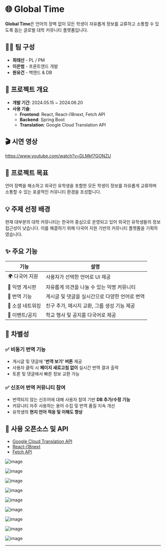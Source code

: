 # 🌐 Global Time

**Global Time**은 언어의 장벽 없이 모든 학생이 자유롭게 정보를 교류하고 소통할 수 있도록 돕는 글로벌 대학 커뮤니티 플랫폼입니다.

## 🧑‍💻 팀 구성

- **최태산** - PL / PM  
- **이은범** - 프론트엔드 개발  
- **원유건** - 백엔드 & DB  

## 📌 프로젝트 개요

- **개발 기간**: 2024.05.15 ~ 2024.06.20  
- **사용 기술**:
  - **Frontend**: React, React-i18next, Fetch API
  - **Backend**: Spring Boot
  - **Translation**: Google Cloud Translation API

## 🎬 시연 영상
https://www.youtube.com/watch?v=DLMkf7GONZU

## 🎯 프로젝트 목표

언어 장벽을 해소하고 외국인 유학생을 포함한 모든 학생이 정보를 자유롭게 교류하며 소통할 수 있는 포괄적인 커뮤니티 환경을 조성합니다.

## 💡 주제 선정 배경

현재 대부분의 대학 커뮤니티는 한국어 중심으로 운영되고 있어 외국인 유학생들의 정보 접근성이 낮습니다. 이를 해결하기 위해 다국어 지원 기반의 커뮤니티 플랫폼을 기획하였습니다.

## ✨ 주요 기능

| 기능 | 설명 |
|------|------|
| 🌍 다국어 지원 | 사용자가 선택한 언어로 UI 제공 |
| 📝 익명 게시판 | 자유롭게 의견을 나눌 수 있는 익명 커뮤니티 |
| 🔄 번역 기능 | 게시글 및 댓글을 실시간으로 다양한 언어로 번역 |
| 👥 소셜 네트워킹 | 친구 추가, 메시지 교환, 그룹 생성 기능 제공 |
| 📢 이벤트/공지 | 학교 행사 및 공지를 다국어로 제공 |

## 🚀 차별성

### ✅ 비동기 번역 기능
- 게시글 및 댓글에 **'번역 보기' 버튼** 제공
- 사용자 클릭 시 **페이지 새로고침 없이** 실시간 번역 결과 출력
- 토론 및 댓글에서 빠른 정보 교환 가능

### ✅ 신조어 번역 커뮤니티 참여
- 번역되지 않는 신조어에 대해 사용자 참여 기반 **DB 추가/수정 기능**
- 커뮤니티 자주 사용하는 용어 수집 및 번역 품질 지속 개선
- 유학생의 **현지 언어 적응 및 이해도 향상**

## 🧩 사용 오픈소스 및 API

- [Google Cloud Translation API](https://cloud.google.com/translate)
- [React-i18next](https://react.i18next.com/)
- [Fetch API](https://developer.mozilla.org/en-US/docs/Web/API/Fetch_API)



![image](https://github.com/user-attachments/assets/0ed05006-b49c-4cb1-88b0-d1d3a42bbe92)

![image](https://github.com/user-attachments/assets/ca4d06dd-425b-48dd-94ec-f86f5bdbba83)

![image](https://github.com/user-attachments/assets/d51be682-cb0e-43ab-9a86-2a2bb987b425)

![image](https://github.com/user-attachments/assets/6a6a98fe-7d73-4c7f-b881-611accee568b)

![image](https://github.com/user-attachments/assets/6b85e654-fe82-4da3-83dd-ee940116b297)

![image](https://github.com/user-attachments/assets/ca6ee350-8685-499a-b609-fdcb70679716)

![image](https://github.com/user-attachments/assets/cdc86c55-b33b-4339-9737-e619490aefd1)

![image](https://github.com/user-attachments/assets/cf35eff5-b6da-4a47-9544-88e5ef121bc3)

![image](https://github.com/user-attachments/assets/d6f51b6f-c82b-433e-84cf-e9c17647ec0c)

---

